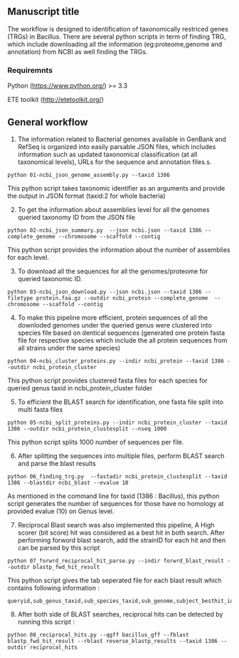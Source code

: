 ## Manuscript title 

The workflow is designed to identification of taxonomically restriced genes (TRGs) in Bacillus. There are several python scripts in term of finding TRG, which include downloading all the information (eg:proteome,genome and annotation) from NCBI as well finding the TRGs.

### Requiremnts
Python (https://www.python.org/) >= 3.3

ETE toolkit (http://etetoolkit.org/)

## General workflow

1. The information related to Bacterial genomes available in GenBank and RefSeq is organized into easily parsable JSON files, which includes information such as updated taxonomical classification (at all taxonomical levels), URLs for the sequence and annotation files.s. 

```
python 01-ncbi_json_genome_assembly.py --taxid 1386 
```
This python script takes taxonomic identifier as an arguments and provide the output in JSON format (taxid:2 for whole bacteria)

2. To get the information about assemblies level for all the genomes queried taxonomy ID from the JSON file

```
python 02-ncbi_json_summary.py  --json ncbi.json --taxid 1386 --complete_genome --chromosome --scaffold --contig
```
This python script provides the information about the number of assemblies for each level. 

3. To download all the sequences for all the genomes/proteome for queried taxonomic ID. 

```
python 03-ncbi_json_download.py --json ncbi.json --taxid 1386 --filetype protein.faa.gz --outdir ncbi_protein --complete_genome  --chromosome --scaffold --contig
```
4. To make this pipeline more efficient, protein sequences of all the downloded genomes under the queried genus were clustered into species file based on dentical sequences (generated one protein fasta file for respective species which include the all protein sequences from all strains under the same species)
``` 
python 04-ncbi_cluster_proteins.py --indir ncbi_protein --taxid 1386 --outdir ncbi_protein_cluster
```

This python script provides clustered fasta files for each species for queried genus taxid in ncbi_protein_cluster folder 

5. To efficient the BLAST search for identification, one fasta file split into multi fasta files 
```
python 05-ncbi_split_proteins.py --indir ncbi_protein_cluster --taxid 1386 --outdir ncbi_protein_clustesplit --nseq 1000 
``` 

This python script splits 1000 number of sequences per file. 

6. After splitting the sequences into multiple files, perform BLAST search and parse the blast results 

``` 
python 06_finding_trg.py  --fastadir ncbi_protein_clustesplit --taxid 1386 --blastdir ncbi_blast --evalue 10
```
 As mentioned in the command line for taxid (1386 : Bacillus), this python script generates the number of sequences for those have no homology at provided evalue (10) on Genus level. 


 7. Reciprocal Blast search was also implemented this pipeline, A High scorer (bit score) hit was considered as a best hit in both search. After performing forword blast search, add the strainID for each hit and then can be parsed by this script

```
python 07_forwrd_reciprocal_hit_parse.py --indir forwrd_blast_result --outdir blastp_fwd_hit_result

```
This python script gives the tab seperated file for each blast result which contains following information : 
``` 
queryid,sub_genus_taxid,sub_species_taxid,sub_genome,subject_besthit_ids
```
8. After both side of BLAST searches, reciprocal hits can be detected by running this script :

```
python 08_reciprocal_hits.py --qgff bacillus_gff --fblast blastp_fwd_hit_result --rblast reverse_blastp_results --taxid 1386 --outdir reciprocal_hits

```







